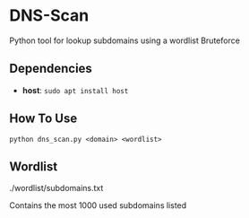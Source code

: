 # DNS-Scan
Python tool for lookup subdomains using a wordlist Bruteforce

## Dependencies

* <b>host</b>:
    ```sudo apt install host```

## How To Use

```python dns_scan.py <domain> <wordlist>```

## Wordlist

./wordlist/subdomains.txt

Contains the most 1000 used subdomains listed
